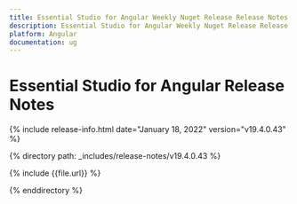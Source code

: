 ```yaml
---
title: Essential Studio for Angular Weekly Nuget Release Release Notes  
description: Essential Studio for Angular Weekly Nuget Release Release Notes  
platform: Angular
documentation: ug
---
```


# Essential Studio for Angular  Release Notes  

{% include release-info.html date="January 18, 2022"  version="v19.4.0.43" %} 

{% directory path: _includes/release-notes/v19.4.0.43 %}

{% include {{file.url}} %}

{% enddirectory %}